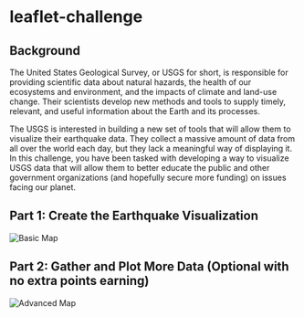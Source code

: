 # leaflet-challenge

## Background
The United States Geological Survey, or USGS for short, is responsible for providing scientific data about natural hazards, the health of our ecosystems and environment, and the impacts of climate and land-use change. Their scientists develop new methods and tools to supply timely, relevant, and useful information about the Earth and its processes.

The USGS is interested in building a new set of tools that will allow them to visualize their earthquake data. They collect a massive amount of data from all over the world each day, but they lack a meaningful way of displaying it. In this challenge, you have been tasked with developing a way to visualize USGS data that will allow them to better educate the public and other government organizations (and hopefully secure more funding) on issues facing our planet.

## Part 1: Create the Earthquake Visualization
![Basic Map](https://static.bc-edx.com/data/dl-1-2/m15/lms/img/2-BasicMap.jpg)

## Part 2: Gather and Plot More Data (Optional with no extra points earning)
![Advanced Map](https://static.bc-edx.com/data/dl-1-2/m15/lms/img/5-Advanced.jpg)

